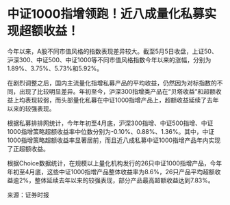 # 中证1000指增领跑！近八成量化私募实现超额收益！

今年以来，A股不同市值风格的指数表现差异较大。截至5月5日收盘，上证50、沪深300、中证500、中证1000等不同市值风格指数今年以来的涨幅，分别为1.89%、3.75%、5.73%和5.92%。

在剧烈调整之后，国内主流量化指增私募产品的平均收益，仍然因为对标指数的不同，出现了比较明显差异。年初至今，沪深300指增类产品在“贝塔收益”和超额收益上均表现较弱，而头部量化私募在中证1000指增产品上，超额收益延续了去年以来的较强表现。

根据私募排排网统计，今年年初至4月底，沪深300指增、中证500指增、中证1000指增策略超额收益率中位数分别为-0.10%、0.88%、1.36%。其中，中证1000指增策略超额收益率显著居前，而且近八成私募中证1000指增产品年内实现了正超额收益。

根据Choice数据统计，在规模以上量化机构发行的26只中证1000指增产品，今年年初至4月底，这些中证1000指增产品整体收益率为8.6%，26只产品平均超额收益逾2%，整体延续去年以来的较强表现，部分产品最高超额收益达到7.83%。

来源：证券时报